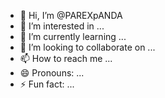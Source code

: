 - 👋 Hi, I’m @PAREXpANDA
- 👀 I’m interested in ...
- 🌱 I’m currently learning ...
- 💞️ I’m looking to collaborate on ...
- 📫 How to reach me ...
- 😄 Pronouns: ...
- ⚡ Fun fact: ...

<!---
PAREXpANDA/PAREXpANDA is a ✨ special ✨ repository because its `README.md` (this file) appears on your GitHub profile.
You can click the Preview link to take a look at your changes.
--->
